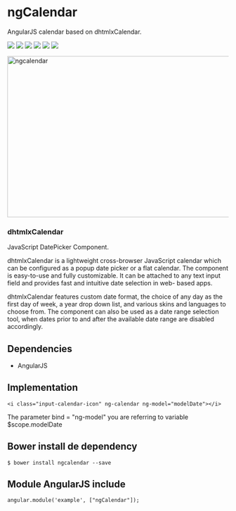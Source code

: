 ngCalendar
===========
AngularJS calendar based on dhtmlxCalendar.

<p>
  <a href="https://gitter.im/miamarti/ng-calendar" target="_blank"><img src="https://img.shields.io/gitter/room/nwjs/nw.js.svg"></a>
  <img src="https://img.shields.io/badge/ngcalendar-release-green.svg">
  <img src="https://img.shields.io/badge/version-1.2.5-blue.svg">
  <img src="https://img.shields.io/github/license/mashape/apistatus.svg">
  <a href="https://github.com/miamarti/ngcalendar/tarball/master"><img src="https://img.shields.io/github/downloads/atom/atom/latest/total.svg"></a>
  <img src="https://img.shields.io/bower/v/bootstrap.svg">
</p>

<a data-flickr-embed="true"  href="https://www.flickr.com/photos/43673546@N06/27207773213/in/dateposted-public/" title="ngcalendar"><img src="https://c6.staticflickr.com/8/7293/27207773213_1f075ef135_b.jpg" width="790" height="367" alt="ngcalendar"></a>


<h3>dhtmlxCalendar</h3>
JavaScript DatePicker Component.

dhtmlxCalendar is a lightweight cross-browser JavaScript calendar which can be configured as a popup date picker or a flat calendar. The component is easy-to-use and fully customizable. It can be attached to any text input field and provides fast and intuitive date selection in web- based apps.

dhtmlxCalendar features custom date format, the choice of any day as the first day of week, a year drop down list, and various skins and languages to choose from. The component can also be used as a date range selection tool, when dates prior to and after the available date range are disabled accordingly.


## Dependencies
* AngularJS

## Implementation
```
<i class="input-calendar-icon" ng-calendar ng-model="modelDate"></i>
```

The parameter bind = "ng-model" you are referring to variable $scope.modelDate

## Bower install de dependency
```
$ bower install ngcalendar --save
```

## Module AngularJS include
```
angular.module('example', ["ngCalendar"]);
```

